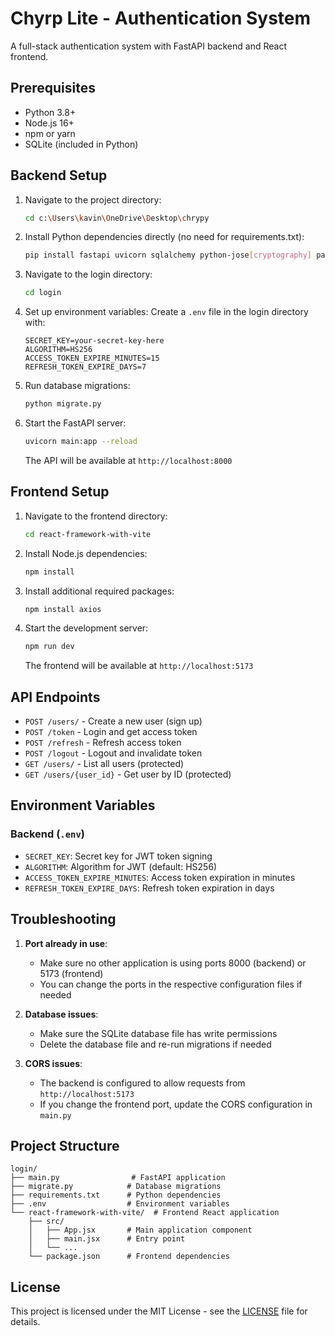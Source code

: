 # Chyrp Lite - Authentication System

A full-stack authentication system with FastAPI backend and React frontend.

## Prerequisites

- Python 3.8+
- Node.js 16+
- npm or yarn
- SQLite (included in Python)

## Backend Setup

1. Navigate to the project directory:
   ```bash
   cd c:\Users\kavin\OneDrive\Desktop\chrypy
   ```

2. Install Python dependencies directly (no need for requirements.txt):
   ```bash
   pip install fastapi uvicorn sqlalchemy python-jose[cryptography] passlib[bcrypt] python-multipart python-dotenv pydantic==1.10.13
   ```

3. Navigate to the login directory:
   ```bash
   cd login
   ```

4. Set up environment variables:
   Create a `.env` file in the login directory with:
   ```
   SECRET_KEY=your-secret-key-here
   ALGORITHM=HS256
   ACCESS_TOKEN_EXPIRE_MINUTES=15
   REFRESH_TOKEN_EXPIRE_DAYS=7
   ```

5. Run database migrations:
   ```bash
   python migrate.py
   ```

6. Start the FastAPI server:
   ```bash
   uvicorn main:app --reload
   ```
   The API will be available at `http://localhost:8000`

## Frontend Setup

1. Navigate to the frontend directory:
   ```bash
   cd react-framework-with-vite
   ```

2. Install Node.js dependencies:
   ```bash
   npm install
   ```

3. Install additional required packages:
   ```bash
   npm install axios
   ```

4. Start the development server:
   ```bash
   npm run dev
   ```
   The frontend will be available at `http://localhost:5173`

## API Endpoints

- `POST /users/` - Create a new user (sign up)
- `POST /token` - Login and get access token
- `POST /refresh` - Refresh access token
- `POST /logout` - Logout and invalidate token
- `GET /users/` - List all users (protected)
- `GET /users/{user_id}` - Get user by ID (protected)

## Environment Variables

### Backend (`.env`)
- `SECRET_KEY`: Secret key for JWT token signing
- `ALGORITHM`: Algorithm for JWT (default: HS256)
- `ACCESS_TOKEN_EXPIRE_MINUTES`: Access token expiration in minutes
- `REFRESH_TOKEN_EXPIRE_DAYS`: Refresh token expiration in days

## Troubleshooting

1. **Port already in use**:
   - Make sure no other application is using ports 8000 (backend) or 5173 (frontend)
   - You can change the ports in the respective configuration files if needed

2. **Database issues**:
   - Make sure the SQLite database file has write permissions
   - Delete the database file and re-run migrations if needed

3. **CORS issues**:
   - The backend is configured to allow requests from `http://localhost:5173`
   - If you change the frontend port, update the CORS configuration in `main.py`

## Project Structure

```
login/
├── main.py                # FastAPI application
├── migrate.py            # Database migrations
├── requirements.txt      # Python dependencies
├── .env                  # Environment variables
└── react-framework-with-vite/  # Frontend React application
    ├── src/
    │   ├── App.jsx       # Main application component
    │   ├── main.jsx      # Entry point
    │   └── ...
    └── package.json      # Frontend dependencies
```

## License

This project is licensed under the MIT License - see the [LICENSE](LICENSE) file for details.
